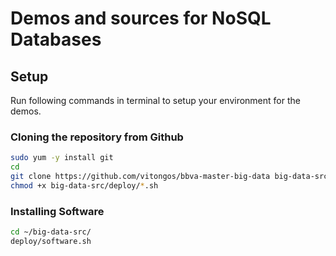 Demos and sources for NoSQL Databases
=====================================

Setup
-----------

Run following commands in terminal to setup your environment for the demos.

### Cloning the repository from Github
```bash
sudo yum -y install git
cd
git clone https://github.com/vitongos/bbva-master-big-data big-data-src
chmod +x big-data-src/deploy/*.sh
```

### Installing Software
```bash
cd ~/big-data-src/
deploy/software.sh
```
